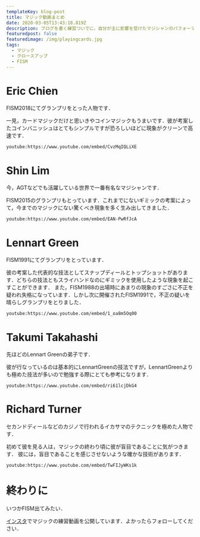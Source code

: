 ```yaml
---
templateKey: blog-post
title: マジック動画まとめ
date: 2020-03-05T13:43:18.819Z
description: ブログを書く練習ついでに，自分が主に影響を受けたマジシャンのパフォーマンスの動画をまとめます．
featuredpost: false
featuredimage: /img/playingcards.jpg
tags:
  - マジック
  - クロースアップ
  - FISM
---
```

# Eric Chien

FISM2018にてグランプリをとった人物です．

一見，カードマジックだけと思いきやコインマジックもうまいです．彼が考案したコインバニッシュはとてもシンプルですが恐ろしいほどに現象がクリーンで高速です．

`youtube:https://www.youtube.com/embed/CvzMqIQLiXE`

# Shin Lim

今，AGTなどでも活躍している世界で一番有名なマジシャンです．

FISM2015のグランプリもとっています．これまでにないギミックの考案によって，今までのマジックにない驚くべき現象を多く生み出してきました．

`youtube:https://www.youtube.com/embed/EAN-PwRfJcA`

# Lennart Green

FISM1991にてグランプリをとっています．

彼の考案した代表的な技法としてスナップディールとトップショットがあります．どちらの技法ともスライハンドなのにギミックを使用したような現象を起こすことができます．
また，FISM1988の出場時にあまりの現象のすごさに不正を疑われ失格になっています．しかし次に開催されたFISM1991で，不正の疑いを晴らしグランプリをとりました．

`youtube:https://www.youtube.com/embed/1_oa8m5Oq00`

# Takumi Takahashi

先ほどのLennart Greenの弟子です．

彼が行なっているのは基本的にLennartGreenの技法ですが，LennartGreenよりも極めた技法が多いので勉強する際にとても参考になります．

`youtube:https://www.youtube.com/embed/ri61lcjDkG4`

# Richard Turner

セカンドディールなどのカジノで行われるイカサマのテクニックを極めた人物です．

初めて彼を見る人は，マジックの終わり頃に彼が盲目であることに気がつきます．
彼には，盲目であることを感じさせないような確かな技術があります．

`youtube:https://www.youtube.com/embed/TwFIJyWKs1k`

# 終わりに
いつかFISM出てみたい．

[インスタ](https://www.instagram.com/yagijin_magic/)でマジックの練習動画を公開しています．よかったらフォローしてください．
